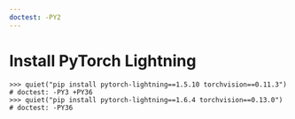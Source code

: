 ```yaml
---
doctest: -PY2
---
```


# Install PyTorch Lightning

    >>> quiet("pip install pytorch-lightning==1.5.10 torchvision==0.11.3") # doctest: -PY3 +PY36
    >>> quiet("pip install pytorch-lightning==1.6.4 torchvision==0.13.0") # doctest: -PY36
